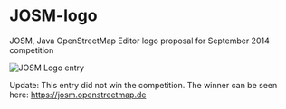 JOSM-logo
=========

JOSM, Java OpenStreetMap Editor logo proposal for September 2014 competition

![JOSM Logo entry](/niklasbackman/JOSM-logo/256x256.png?raw=true "Logo entry")

Update:
This entry did not win the competition. The winner can be seen here: https://josm.openstreetmap.de
